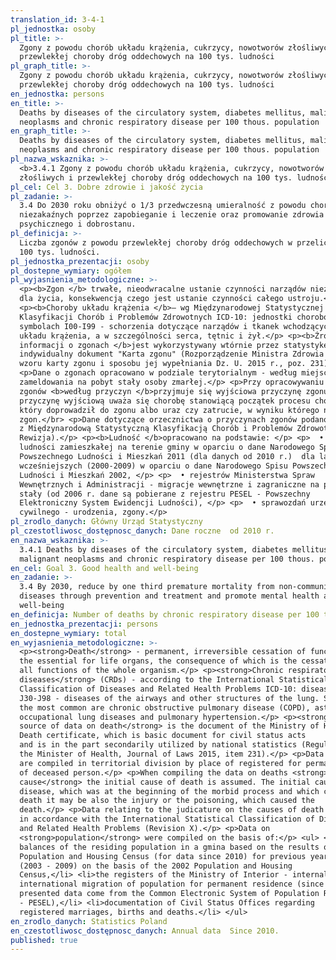 ```yaml
---
translation_id: 3-4-1
pl_jednostka: osoby
pl_title: >-
  Zgony z powodu chorób układu krążenia, cukrzycy, nowotworów złośliwych i
  przewlekłej choroby dróg oddechowych na 100 tys. ludności
pl_graph_title: >-
  Zgony z powodu chorób układu krążenia, cukrzycy, nowotworów złośliwych i
  przewlekłej choroby dróg oddechowych na 100 tys. ludności
en_jednostka: persons
en_title: >-
  Deaths by diseases of the circulatory system, diabetes mellitus, malignant
  neoplasms and chronic respiratory disease per 100 thous. population
en_graph_title: >-
  Deaths by diseases of the circulatory system, diabetes mellitus, malignant
  neoplasms and chronic respiratory disease per 100 thous. population
pl_nazwa_wskaznika: >-
  <b>3.4.1 Zgony z powodu chorób układu krążenia, cukrzycy, nowotworów
  złośliwych i przewlekłej choroby dróg oddechowych na 100 tys. ludności</b>
pl_cel: Cel 3. Dobre zdrowie i jakość życia
pl_zadanie: >-
  3.4 Do 2030 roku obniżyć o 1/3 przedwczesną umieralność z powodu chorób
  niezakaźnych poprzez zapobieganie i leczenie oraz promowanie zdrowia
  psychicznego i dobrostanu.
pl_definicja: >-
  Liczba zgonów z powodu przewlekłej choroby dróg oddechowych w przeliczeniu na
  100 tys. ludności.
pl_jednostka_prezentacji: osoby
pl_dostepne_wymiary: ogółem
pl_wyjasnienia_metodologiczne: >-
  <p><b>Zgon </b> trwałe, nieodwracalne ustanie czynności narządów niezbędnych
  dla życia, konsekwencją czego jest ustanie czynności całego ustroju.</p>
  <p><b>Choroby układu krążenia </b>– wg Międzynarodowej Statystycznej
  Klasyfikacji Chorób i Problemów Zdrowotnych ICD-10: jednostki chorobowe o
  symbolach I00-I99 - schorzenia dotyczące narządów i tkanek wchodzących w skład
  układu krążenia, a w szczególności serca, tętnic i żył.</p> <p><b>Źródłem
  informacji o zgonach </b>jest wykorzystywany wtórnie przez statystykę
  indywidualny dokument "Karta zgonu" (Rozporządzenie Ministra Zdrowia w sprawie
  wzoru karty zgonu i sposobu jej wypełniania Dz. U. 2015 r., poz. 231).</p>
  <p>Dane o zgonach opracowano w podziale terytorialnym - według miejsca
  zameldowania na pobyt stały osoby zmarłej.</p> <p>Przy opracowywaniu danych
  zgonów <b>według przyczyn </b>przyjmuje się wyjściowa przyczynę zgonu. Za
  przyczynę wyjściową uważa się chorobę stanowiącą początek procesu chorobowego,
  który doprowadził do zgonu albo uraz czy zatrucie, w wyniku którego nastąpił
  zgon.</br> <p>Dane dotyczące orzecznictwa o przyczynach zgonów podano zgodnie
  z Międzynarodową Statystyczną Klasyfikacją Chorób i Problemów Zdrowotnych (X
  Rewizja).</p> <p><b>Ludność </b>opracowano na podstawie: </p> <p>  • bilansów
  ludności zamieszkałej na terenie gminy w oparciu o dane Narodowego Spisu
  Powszechnego Ludności i Mieszkań 2011 (dla danych od 2010 r.)  dla lat
  wcześniejszych (2000-2009) w oparciu o dane Narodowego Spisu Powszechnego
  Ludności i Mieszkań 2002, </p> <p>  • rejestrów Ministerstwa Spraw
  Wewnętrznych i Administracji - migracje wewnętrzne i zagraniczne na pobyt
  stały (od 2006 r. dane są pobierane z rejestru PESEL - Powszechny
  Elektroniczny System Ewidencji Ludności), </p> <p>  • sprawozdań urzędów stanu
  cywilnego - urodzenia, zgony.</p>
pl_zrodlo_danych: Główny Urząd Statystyczny
pl_czestotliwosc_dostępnosc_danych: Dane roczne  od 2010 r.
en_nazwa_wskaznika: >-
  3.4.1 Deaths by diseases of the circulatory system, diabetes mellitus,
  malignant neoplasms and chronic respiratory disease per 100 thous. population
en_cel: Goal 3. Good health and well-being
en_zadanie: >-
  3.4 By 2030, reduce by one third premature mortality from non-communicable
  diseases through prevention and treatment and promote mental health and
  well-being
en_definicja: Number of deaths by chronic respiratory disease per 100 thous. population.
en_jednostka_prezentacji: persons
en_dostepne_wymiary: total
en_wyjasnienia_metodologiczne: >-
  <p><strong>Death</strong> - permanent, irreversible cessation of functions of
  the essential for life organs, the consequence of which is the cessation of
  all functions of the whole organism.</p> <p><strong>Chronic respiratory
  diseases</strong> (CRDs) - according to the International Statistical
  Classification of Diseases and Related Health Problems ICD-10: disease symbol
  J30-J98 - diseases of the airways and other structures of the lung. Some of
  the most common are chronic obstructive pulmonary disease (COPD), asthma,
  occupational lung diseases and pulmonary hypertension.</p> <p><strong>The
  source of data on death</strong> is the document of the Ministry of Health
  Death certificate, which is basic document for civil status acts
  and is in the part secondarily utilized by national statistics (Regulation of
  the Minister of Health, Journal of Laws 2015, item 231).</p> <p>Data on deaths
  are compiled in territorial division by place of registered for permanent stay
  of deceased person.</p> <p>When compiling the data on deaths <strong>by
  cause</strong> the initial cause of death is assumed. The initial cause is the
  disease, which was at the beginning of the morbid process and which caused the
  death it may be also the injury or the poisoning, which caused the
  death.</p> <p>Data relating to the judicature on the causes of death are given
  in accordance with the International Statistical Classification of Diseases
  and Related Health Problems (Revision X).</p> <p>Data on
  <strong>population</strong> were compiled on the basis of:</p> <ul> <li>the
  balances of the residing population in a gmina based on the results of 2011
  Population and Housing Census (for data since 2010) for previous years
  (2003 - 2009) on the basis of the 2002 Population and Housing
  Census,</li> <li>the registers of the Ministry of Interior - internal and
  international migration of population for permanent residence (since 2006 the
  presented data come from the Common Electronic System of Population Register
  - PESEL),</li> <li>documentation of Civil Status Offices regarding
  registered marriages, births and deaths.</li> </ul>
en_zrodlo_danych: Statistics Poland
en_czestotliwosc_dostępnosc_danych: Annual data  Since 2010.
published: true
---
```

